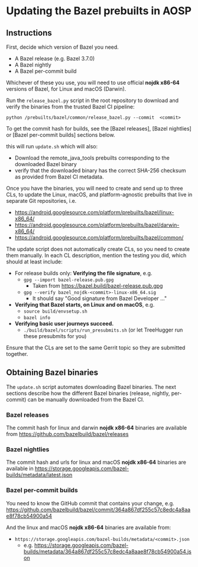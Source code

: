 # Updating the Bazel prebuilts in AOSP

## Instructions

First, decide which version of Bazel you need.

*   A Bazel release (e.g. Bazel 3.7.0)
*   A Bazel nightly
*   A Bazel per-commit build

Whichever of these you use, you will need to use official **nojdk x86-64**
versions of Bazel, for Linux and macOS (Darwin).

Run the `release_bazel.py` script in the root repository to download
and verify the binaries from the trusted Bazel CI pipeline:

`python /prebuilts/bazel/common/release_bazel.py --commit  <commit>`

To get the commit hash for builds, see the [Bazel releases], [Bazel nightlies]
or [Bazel per-commit builds] sections below.

this will run `update.sh` which  will also:
  - Download the remote_java_tools prebuilts corresponding
    to the downloaded Bazel binary
  - verify that the downloaded binary has the correct SHA-256
    checksum as provided from Bazel CI metadata.

Once you have the binaries, you will need to create and send up to three CLs,
to update the Linux, macOS, and platform-agnostic prebuilts that live in separate
Git repositories, i.e.

*   https://android.googlesource.com/platform/prebuilts/bazel/linux-x86_64/
*   https://android.googlesource.com/platform/prebuilts/bazel/darwin-x86_64/
*   https://android.googlesource.com/platform/prebuilts/bazel/common/

The update script does not automatically create CLs, so you need to create them
manually. In each CL description, mention the testing you did, which should
at least include:

*   For release builds only: **Verifying the file signature**, e.g.
    *   `gpg --import bazel-release.pub.gpg`
        *   Taken from https://bazel.build/bazel-release.pub.gpg
    *   `gpg --verify bazel_nojdk-<commit>-linux-x86_64.sig`
        *   It should say "Good signature from Bazel Developer ..."
*   **Verifying that Bazel starts, on Linux and on macOS**, e.g.
    *   `source build/envsetup.sh`
    *   `bazel info`
*   **Verifying basic user journeys succeed.**
    *   `./build/bazel/scripts/run_presubmits.sh` (or let TreeHugger run these presubmits for you)

Ensure that the CLs are set to the same Gerrit topic so they are submitted together.

## Obtaining Bazel binaries

The `update.sh` script automates downloading Bazel binaries. The next sections
describe how the different Bazel binaries (release, nightly, per-commit) can be
manually downloaded from the Bazel CI.

### Bazel releases

The commit hash for linux and darwin **nojdk x86-64** binaries are available from https://github.com/bazelbuild/bazel/releases

### Bazel nightlies

The commit hash and urls for linux and macOS **nojdk x86-64** binaries are available in https://storage.googleapis.com/bazel-builds/metadata/latest.json

### Bazel per-commit builds

You need to know the GitHub commit that contains your change, e.g.
https://github.com/bazelbuild/bazel/commit/364a867df255c57c8edc4a8aae8f78cb54900a54

And the linux and macOS **nojdk x86-64** binaries are available from:

*   `https://storage.googleapis.com/bazel-builds/metadata/<commit>.json`
    *   e.g. https://storage.googleapis.com/bazel-builds/metadata/364a867df255c57c8edc4a8aae8f78cb54900a54.json
